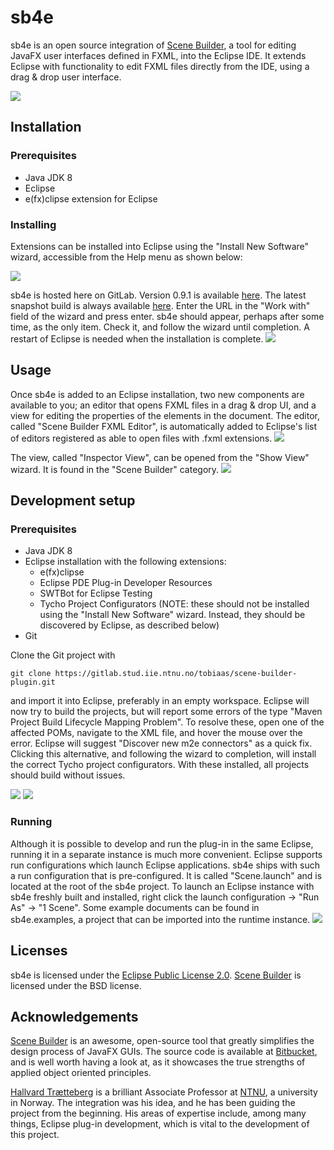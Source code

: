 # sb4e
sb4e is an open source integration of [Scene Builder](http://gluonhq.com/products/scene-builder/), a tool for editing JavaFX user interfaces defined in FXML, into the Eclipse IDE. It extends Eclipse with functionality to edit FXML files directly from the IDE, using a drag & drop user interface.

![](sb4e.parent/documentation/sb4e_example.png)

## Installation

### Prerequisites

 - Java JDK 8
 - Eclipse
 - e(fx)clipse extension for Eclipse

### Installing
Extensions can be installed into Eclipse using the "Install New Software" wizard, accessible from the Help menu as shown below:

![](sb4e.parent/documentation/access_wizard.png) 

sb4e is hosted here on GitLab. Version 0.9.1 is available [here](https://gitlab.stud.iie.ntnu.no/tobiaas/scene-builder-plugin/-/jobs/68333/artifacts/raw/sb4e.repository/target/repository/). The latest snapshot build is always available [here](https://gitlab.stud.iie.ntnu.no/tobiaas/scene-builder-plugin/-/jobs/artifacts/master/raw/sb4e.repository/target/repository?job=integrationtest-job). Enter the URL in the "Work with" field of the wizard and press enter. sb4e should appear, perhaps after some time, as the only item. Check it, and follow the wizard until completion. A restart of Eclipse is needed when the installation is complete.
![](sb4e.parent/documentation/install_wizard.png)

## Usage
Once sb4e is added to an Eclipse installation, two new components are available to you; an editor that opens FXML files in a drag & drop UI, and a view for editing the properties of the elements in the document. The editor, called "Scene Builder FXML Editor", is automatically added to Eclipse's list of editors registered as able to open files with .fxml extensions. 
![](sb4e.parent/documentation/open_with.png)

The view, called "Inspector View", can be opened from the "Show View" wizard. It is found in the "Scene Builder" category. 
![](sb4e.parent/documentation/show_view.png)
    
## Development setup
### Prerequisites
- Java JDK 8
- Eclipse installation with the following extensions:
	- e(fx)clipse
	- Eclipse PDE Plug-in Developer Resources
	- SWTBot for Eclipse Testing
	- Tycho Project Configurators (NOTE: these should not be installed using the "Install New Software" wizard. Instead, they should be discovered by Eclipse, as described below)
- Git

Clone the Git project with

    git clone https://gitlab.stud.iie.ntnu.no/tobiaas/scene-builder-plugin.git

and import it into Eclipse, preferably in an empty workspace. Eclipse will now try to build the projects, but will report some errors of the type "Maven Project Build Lifecycle Mapping Problem". To resolve these, open one of the affected POMs, navigate to the XML file, and hover the mouse over the error. Eclipse will suggest "Discover new m2e connectors" as a quick fix. Clicking this alternative, and following the wizard to completion, will install the correct Tycho project configurators. With these installed, all projects should build without issues.

![](sb4e.parent/documentation/tycho.png)
![](sb4e.parent/documentation/discover_m2e.png)

### Running
Although it is possible to develop and run the plug-in in the same Eclipse, running it in a separate instance is much more convenient. Eclipse supports run configurations which launch Eclipse applications. sb4e ships with such a run configuration that is pre-configured. It is called "Scene.launch" and is located at the root of the sb4e project. To launch an Eclipse instance with sb4e freshly built and installed, right click the launch configuration -> "Run As" -> "1 Scene". Some example documents can be found in sb4e.examples, a project that can be imported into the runtime instance.
![](sb4e.parent/documentation/launch.png) 

## Licenses 
sb4e is licensed under the [Eclipse Public License 2.0](https://www.eclipse.org/legal/epl-2.0/). [Scene Builder](http://gluonhq.com/products/scene-builder/) is licensed under the BSD license. 

## Acknowledgements
[Scene Builder](http://gluonhq.com/products/scene-builder/) is an awesome, open-source tool that greatly simplifies the design process of JavaFX GUIs. The source code is available at [Bitbucket](https://bitbucket.org/gluon-oss/scenebuilder), and is well worth having a look at, as it showcases the true strengths of applied object oriented principles.

[Hallvard Trætteberg](https://www.ntnu.no/ansatte/hal) is a brilliant Associate Professor at [NTNU](https://www.ntnu.no/), a university in Norway. The integration was his idea, and he has been guiding the project from the beginning. His areas of expertise include, among many things, Eclipse plug-in development, which is vital to the development of this project.
